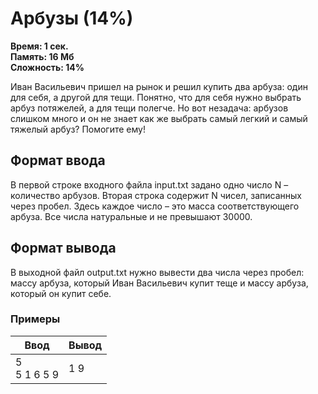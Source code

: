 <h1 class="title">Арбузы (14%)</h1>
<p><b>Время: 1 сек.<br>Память: 16 Мб<br>Сложность: 14%</b></p>
<p>Иван Васильевич пришел на рынок и решил купить два арбуза: один для себя, а другой для тещи. Понятно, что для себя нужно выбрать арбуз потяжелей, а для тещи полегче. Но вот незадача: арбузов слишком много и он не знает как же выбрать самый легкий и самый тяжелый арбуз? Помогите ему!</p>
<h2>Формат ввода</h2>
<p>В первой строке входного файла input.txt задано одно число N – количество арбузов. Вторая строка содержит N чисел, записанных через пробел. Здесь каждое число – это масса соответствующего арбуза. Все числа натуральные и не превышают 30000.</p>
<h2>Формат вывода</h2>
<p>В выходной файл output.txt нужно вывести два числа через пробел: массу арбуза, который Иван Васильевич купит теще и массу арбуза, который он купит себе.</p>
<h3>Примеры</h3>
<table class="sample-tests">
  <thead>
     <tr>
        <th>Ввод</th>
        <th>Вывод</th>
     </tr>
  </thead>
  <tbody>
     <tr>
        <td>5<br>
            5 1 6 5 9</td>
        <td>1 9</td>
     </tr>
  </tbody>
</table>
